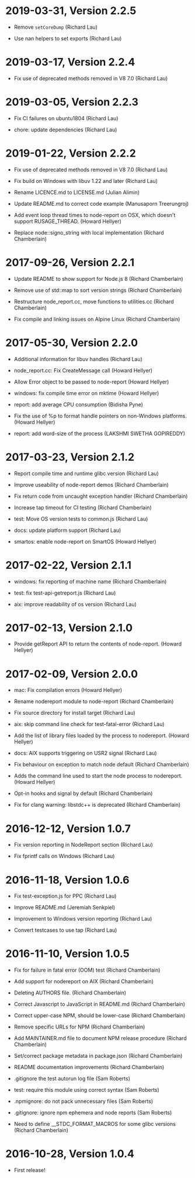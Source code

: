 2019-03-31, Version 2.2.5
=========================

 * Remove `setCoreDump` (Richard Lau)

 * Use nan helpers to set exports (Richard Lau)


2019-03-17, Version 2.2.4
=========================

 * Fix use of deprecated methods removed in V8 7.0 (Richard Lau)


2019-03-05, Version 2.2.3
=========================

 * Fix CI failures on ubuntu1804 (Richard Lau)

 * chore: update dependencies (Richard Lau)


2019-01-22, Version 2.2.2
=========================

 * Fix use of deprecated methods removed in V8 7.0 (Richard Lau)

 * Fix build on Windows with libuv 1.22 and later (Richard Lau)

 * Rename LICENCE.md to LICENSE.md (Julian Alimin)

 * Update README.md to correct code example (Manusaporn Treerungroj)

 * Add event loop thread times to node-report on OSX, which doesn't support RUSAGE_THREAD. (Howard Hellyer)

 * Replace node::signo_string with local implementation (Richard Chamberlain)


2017-09-26, Version 2.2.1
=========================

 * Update README to show support for Node.js 8 (Richard Chamberlain)

 * Remove use of std::map to sort version strings (Richard Chamberlain)

 * Restructure node_report.cc, move functions to utilities.cc (Richard Chamberlain)

 * Fix compile and linking issues on Alpine Linux (Richard Chamberlain)


2017-05-30, Version 2.2.0
=========================

 * Additional information for libuv handles (Richard Lau)

 * node_report.cc: Fix CreateMessage call (Howard Hellyer)

 * Allow Error object to be passed to node-report (Howard Hellyer)

 * windows: fix compile time error on mktime (Howard Hellyer)

 * report: add average CPU consumption (Bidisha Pyne)

 * Fix the use of %p to format handle pointers on non-Windows platforms. (Howard Hellyer)

 * report: add word-size of the process (LAKSHMI SWETHA GOPIREDDY)


2017-03-23, Version 2.1.2
=========================

 * Report compile time and runtime glibc version (Richard Lau)

 * Improve useability of node-report demos (Richard Chamberlain)

 * Fix return code from uncaught exception handler (Richard Chamberlain)

 * Increase tap timeout for CI testing (Richard Chamberlain)

 * test: Move OS version tests to common.js (Richard Lau)

 * docs: update platform support (Richard Lau)

 * smartos: enable node-report on SmartOS (Howard Hellyer)


2017-02-22, Version 2.1.1
=========================

 * windows: fix reporting of machine name (Richard Chamberlain)

 * test: fix test-api-getreport.js (Richard Lau)

 * aix: improve readability of os version (Richard Lau)


2017-02-13, Version 2.1.0
=========================

 * Provide getReport API to return the contents of node-report. (Howard Hellyer)


2017-02-09, Version 2.0.0
=========================

 * mac: Fix compilation errors (Howard Hellyer)

 * Rename nodereport module to node-report (Richard Chamberlain)

 * Fix source directory for install target (Richard Lau)

 * aix: skip command line check for test-fatal-error (Richard Lau)

 * Add the list of library files loaded by the process to nodereport. (Howard Hellyer)

 * docs: AIX supports triggering on USR2 signal (Richard Lau)

 * Fix behaviour on exception to match node default (Richard Chamberlain)

 * Adds the command line used to start the node process to nodereport. (Howard Hellyer)

 * Opt-in hooks and signal by default (Richard Chamberlain)

 * Fix for clang warning: libstdc++ is deprecated (Richard Chamberlain)


2016-12-12, Version 1.0.7
=========================

 * Fix version reporting in NodeReport section (Richard Lau)

 * Fix fprintf calls on Windows (Richard Lau)


2016-11-18, Version 1.0.6
=========================

 * Fix test-exception.js for PPC (Richard Lau)

 * Improve README.md (Jeremiah Senkpiel)

 * Improvement to Windows version reporting (Richard Lau)

 * Convert testcases to use tap (Richard Lau)


2016-11-10, Version 1.0.5
=========================

 * Fix for failure in fatal error (OOM) test (Richard Chamberlain)

 * Add support for nodereport on AIX (Richard Chamberlain)

 * Deleting AUTHORS file. (Richard Chamberlain)

 * Correct Javascript to JavaScript in README.md (Richard Chamberlain)

 * Correct upper-case NPM, should be lower-case (Richard Chamberlain)

 * Remove specific URLs for NPM (Richard Chamberlain)

 * Add MAINTAINER.md file to document NPM release procedure (Richard Chamberlain)

 * Set/correct package metadata in package.json (Richard Chamberlain)

 * README documentation improvements (Richard Chamberlain)

 * .gitignore the test autorun log file (Sam Roberts)

 * test: require this module using correct syntax (Sam Roberts)

 * .npmignore: do not pack unnecessary files (Sam Roberts)

 * .gitignore: ignore npm ephemera and node reports (Sam Roberts)

 * Need to define __STDC_FORMAT_MACROS for some glibc versions (Richard Chamberlain)


2016-10-28, Version 1.0.4
=========================

 * First release!
